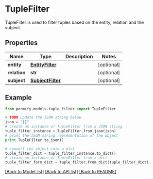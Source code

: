 # TupleFilter

TupleFilter is used to filter tuples based on the entity, relation and the subject.

## Properties

Name | Type | Description | Notes
------------ | ------------- | ------------- | -------------
**entity** | [**EntityFilter**](EntityFilter.md) |  | [optional] 
**relation** | **str** |  | [optional] 
**subject** | [**SubjectFilter**](SubjectFilter.md) |  | [optional] 

## Example

```python
from permify.models.tuple_filter import TupleFilter

# TODO update the JSON string below
json = "{}"
# create an instance of TupleFilter from a JSON string
tuple_filter_instance = TupleFilter.from_json(json)
# print the JSON string representation of the object
print TupleFilter.to_json()

# convert the object into a dict
tuple_filter_dict = tuple_filter_instance.to_dict()
# create an instance of TupleFilter from a dict
tuple_filter_form_dict = tuple_filter.from_dict(tuple_filter_dict)
```
[[Back to Model list]](../README.md#documentation-for-models) [[Back to API list]](../README.md#documentation-for-api-endpoints) [[Back to README]](../README.md)


